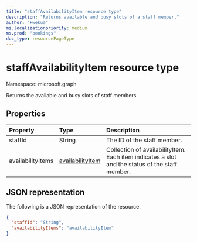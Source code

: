 ```yaml
---
title: "staffAvailabilityItem resource type"
description: "Returns available and busy slots of a staff member."
author: "kwekua"
ms.localizationpriority: medium
ms.prod: "bookings"
doc_type: resourcePageType
---
```


# staffAvailabilityItem resource type

Namespace: microsoft.graph

Returns the available and busy slots of staff members.

## Properties

| Property  | Type |Description|
|:---------------|:--------|:----------|
|staffId |String |The ID of the staff member.|
|availabilityItems |[availabilityItem](bookingavailability.md) |Collection of availabilityItem. Each item indicates a slot and the status of the staff member.|

## JSON representation

The following is a JSON representation of the resource.

``` json
{
  "staffId": "String",
  "availabilityItems": "availabilityItem"
}
```
